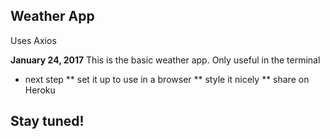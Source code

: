 ## Weather App

Uses Axios

**January 24, 2017**
This is the basic weather app. Only useful in the terminal
  * next step
    ** set it up to use in a browser
    ** style it nicely
    ** share on Heroku

## Stay tuned!
